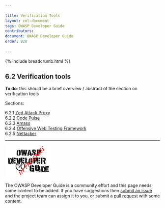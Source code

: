 ```yaml
---

title: Verification Tools
layout: col-document
tags: OWASP Developer Guide
contributors:
document: OWASP Developer Guide
order: 820

---
```


{% include breadcrumb.html %}

## 6.2 Verification tools

**To do**: this should be a brief overview / abstract of the section on verification tools

Sections:

6.2.1 [Zed Attack Proxy](01-zap.md)  
6.2.2 [Code Pulse](02-code-pulse.md)  
6.2.3 [Amass](03-amass.md)  
6.2.4 [Offensive Web Testing Framework](04-owtf.md)  
6.2.5 [Nettacker](05-nettacker.md)  

----

![Developer Guide](../../assets/images/dg_wip.png "OWASP Developer Guide")

The OWASP Developer Guide is a community effort and this page needs some content to be added.
If you have suggestions then [submit an issue][issue0820] and the project team can assign it to you,
or submit a [pull request][pr] with some content.

[issue0820]: https://github.com/OWASP/www-project-developer-guide/issues/new?labels=enhancement&template=request.md&title=Update:%2008-verification/02-tools/00-toc
[pr]: https://github.com/OWASP/www-project-developer-guide/pulls
